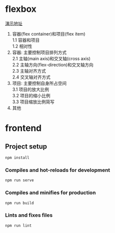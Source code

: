 # flexbox
[演示地址](https://hecheng1996lzg.github.io/flexbox/dist/)
1. 容器(flex container)和项目(flex item)  
1.1 容器和项目  
1.2 相对性
2. 容器: 主要控制项目排列方式  
2.1 主轴(main axis)和交叉轴(cross axis)  
2.2 主轴方向(flex-direction)和交叉轴方向  
2.3 主轴对齐方式  
2.4 交叉轴对齐方式
3. 项目: 主要控制自身所占空间  
3.1 项目的放大比例  
3.2 项目的缩小比例  
3.3 项目缩放比例简写
4. 其他

# frontend

## Project setup
```
npm install
```

### Compiles and hot-reloads for development
```
npm run serve
```

### Compiles and minifies for production
```
npm run build
```

### Lints and fixes files
```
npm run lint
```
